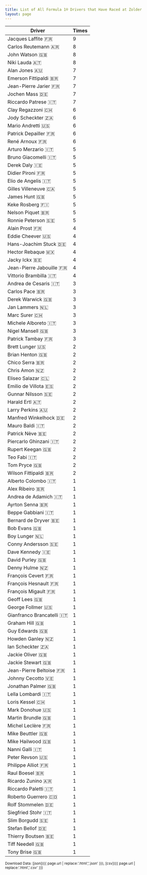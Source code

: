 ```yaml
---
title: List of All Formula 1® Drivers that Have Raced at Zolder
layout: page
---
```


| Driver | Times |
|--|--|
| Jacques Laffite 🇫🇷 | 9 |
| Carlos Reutemann 🇦🇷 | 8 |
| John Watson 🇬🇧 | 8 |
| Niki Lauda 🇦🇹 | 8 |
| Alan Jones 🇦🇺 | 7 |
| Emerson Fittipaldi 🇧🇷 | 7 |
| Jean-Pierre Jarier 🇫🇷 | 7 |
| Jochen Mass 🇩🇪 | 7 |
| Riccardo Patrese 🇮🇹 | 7 |
| Clay Regazzoni 🇨🇭 | 6 |
| Jody Scheckter 🇿🇦 | 6 |
| Mario Andretti 🇺🇸 | 6 |
| Patrick Depailler 🇫🇷 | 6 |
| René Arnoux 🇫🇷 | 6 |
| Arturo Merzario 🇮🇹 | 5 |
| Bruno Giacomelli 🇮🇹 | 5 |
| Derek Daly 🇮🇪 | 5 |
| Didier Pironi 🇫🇷 | 5 |
| Elio de Angelis 🇮🇹 | 5 |
| Gilles Villeneuve 🇨🇦 | 5 |
| James Hunt 🇬🇧 | 5 |
| Keke Rosberg 🇫🇮 | 5 |
| Nelson Piquet 🇧🇷 | 5 |
| Ronnie Peterson 🇸🇪 | 5 |
| Alain Prost 🇫🇷 | 4 |
| Eddie Cheever 🇺🇸 | 4 |
| Hans-Joachim Stuck 🇩🇪 | 4 |
| Hector Rebaque 🇲🇽 | 4 |
| Jacky Ickx 🇧🇪 | 4 |
| Jean-Pierre Jabouille 🇫🇷 | 4 |
| Vittorio Brambilla 🇮🇹 | 4 |
| Andrea de Cesaris 🇮🇹 | 3 |
| Carlos Pace 🇧🇷 | 3 |
| Derek Warwick 🇬🇧 | 3 |
| Jan Lammers 🇳🇱 | 3 |
| Marc Surer 🇨🇭 | 3 |
| Michele Alboreto 🇮🇹 | 3 |
| Nigel Mansell 🇬🇧 | 3 |
| Patrick Tambay 🇫🇷 | 3 |
| Brett Lunger 🇺🇸 | 2 |
| Brian Henton 🇬🇧 | 2 |
| Chico Serra 🇧🇷 | 2 |
| Chris Amon 🇳🇿 | 2 |
| Eliseo Salazar 🇨🇱 | 2 |
| Emilio de Villota 🇪🇸 | 2 |
| Gunnar Nilsson 🇸🇪 | 2 |
| Harald Ertl 🇦🇹 | 2 |
| Larry Perkins 🇦🇺 | 2 |
| Manfred Winkelhock 🇩🇪 | 2 |
| Mauro Baldi 🇮🇹 | 2 |
| Patrick Nève 🇧🇪 | 2 |
| Piercarlo Ghinzani 🇮🇹 | 2 |
| Rupert Keegan 🇬🇧 | 2 |
| Teo Fabi 🇮🇹 | 2 |
| Tom Pryce 🇬🇧 | 2 |
| Wilson Fittipaldi 🇧🇷 | 2 |
| Alberto Colombo 🇮🇹 | 1 |
| Alex Ribeiro 🇧🇷 | 1 |
| Andrea de Adamich 🇮🇹 | 1 |
| Ayrton Senna 🇧🇷 | 1 |
| Beppe Gabbiani 🇮🇹 | 1 |
| Bernard de Dryver 🇧🇪 | 1 |
| Bob Evans 🇬🇧 | 1 |
| Boy Lunger 🇳🇱 | 1 |
| Conny Andersson 🇸🇪 | 1 |
| Dave Kennedy 🇮🇪 | 1 |
| David Purley 🇬🇧 | 1 |
| Denny Hulme 🇳🇿 | 1 |
| François Cevert 🇫🇷 | 1 |
| François Hesnault 🇫🇷 | 1 |
| François Migault 🇫🇷 | 1 |
| Geoff Lees 🇬🇧 | 1 |
| George Follmer 🇺🇸 | 1 |
| Gianfranco Brancatelli 🇮🇹 | 1 |
| Graham Hill 🇬🇧 | 1 |
| Guy Edwards 🇬🇧 | 1 |
| Howden Ganley 🇳🇿 | 1 |
| Ian Scheckter 🇿🇦 | 1 |
| Jackie Oliver 🇬🇧 | 1 |
| Jackie Stewart 🇬🇧 | 1 |
| Jean-Pierre Beltoise 🇫🇷 | 1 |
| Johnny Cecotto 🇻🇪 | 1 |
| Jonathan Palmer 🇬🇧 | 1 |
| Lella Lombardi 🇮🇹 | 1 |
| Loris Kessel 🇨🇭 | 1 |
| Mark Donohue 🇺🇸 | 1 |
| Martin Brundle 🇬🇧 | 1 |
| Michel Leclère 🇫🇷 | 1 |
| Mike Beuttler 🇬🇧 | 1 |
| Mike Hailwood 🇬🇧 | 1 |
| Nanni Galli 🇮🇹 | 1 |
| Peter Revson 🇺🇸 | 1 |
| Philippe Alliot 🇫🇷 | 1 |
| Raul Boesel 🇧🇷 | 1 |
| Ricardo Zunino 🇦🇷 | 1 |
| Riccardo Paletti 🇮🇹 | 1 |
| Roberto Guerrero 🇨🇴 | 1 |
| Rolf Stommelen 🇩🇪 | 1 |
| Siegfried Stohr 🇮🇹 | 1 |
| Slim Borgudd 🇸🇪 | 1 |
| Stefan Bellof 🇩🇪 | 1 |
| Thierry Boutsen 🇧🇪 | 1 |
| Tiff Needell 🇬🇧 | 1 |
| Tony Brise 🇬🇧 | 1 |

<small>Download Data: [json]({{ page.url | replace:'.html','.json' }}), [csv]({{ page.url | replace:'.html','.csv' }})</small>
